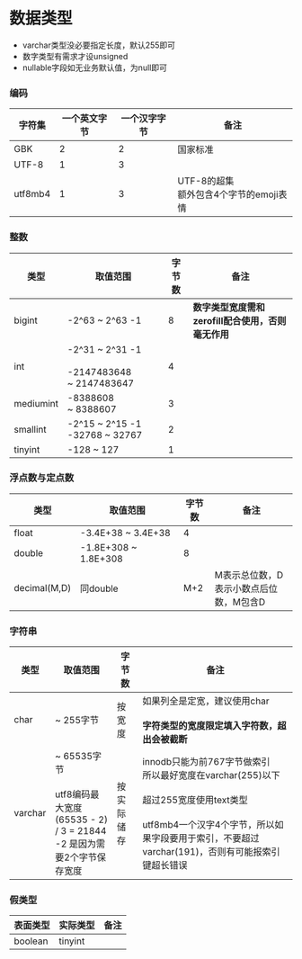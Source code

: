 # 数据类型

- varchar类型没必要指定长度，默认255即可
- 数字类型有需求才设unsigned
- nullable字段如无业务默认值，为null即可

### 编码
| 字符集 | 一个英文字节 | 一个汉字字节 | 备注 |
| --- | --- | --- | --- |
| GBK | 2 | 2 | 国家标准 |
| UTF-8 | 1 | 3 |  |
| utf8mb4 | 1 | 3 | UTF-8的超集<br />额外包含4个字节的emoji表情 |

### 整数
| 类型 | 取值范围 | 字节数 | 备注 |
| --- | --- | --- | --- |
| bigint | -2^63 ~ 2^63 -1 | 8 | **数字类型宽度需和zerofill配合使用，否则毫无作用** |
| int | -2^31 ~ 2^31 -1<br /><br />-2147483648 ~ 2147483647 | 4 |  |
| mediumint | -8388608 ~ 8388607 | 3 |  |
| smallint | -2^15 ~ 2^15 -1<br />-32768 ~ 32767 | 2 |  |
| tinyint | -128 ~ 127 | 1 |  |


### 浮点数与定点数

| 类型 | 取值范围 | 字节数 | 备注 |
| --- | --- | --- | --- |
| float | -3.4E+38 ~ 3.4E+38 | 4 |  |
| double | -1.8E+308 ~ 1.8E+308 | 8 |  |
| decimal(M,D) | 同double | M+2 | M表示总位数，D表示小数点后位数，M包含D |


### 字符串
| 类型 | 取值范围 | 字节数 | 备注 |
| --- | --- | --- | --- |
| char | ~ 255字节 | 按宽度 | 如果列全是定宽，建议使用char<br /><br />**字符类型的宽度限定填入字符数，超出会被截断** |
| varchar | ~ 65535字节<br /><br />utf8编码最大宽度<br />(65535 - 2) / 3 = 21844<br />-2 是因为需要2个字节保存宽度 | 按实际储存 | innodb只能为前767字节做索引<br />所以最好宽度在varchar(255)以下<br /><br />超过255宽度使用text类型<br /><br />utf8mb4一个汉字4个字节，所以如果字段要用于索引，不要超过 varchar(191)，否则有可能报索引键超长错误 |

### 假类型
| 表面类型 | 实际类型 | 备注 |
| --- | --- | --- |
| boolean | tinyint |  |


